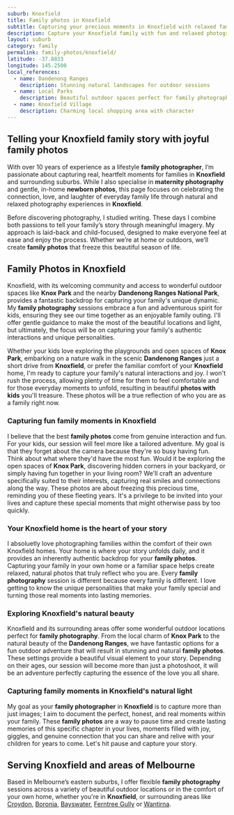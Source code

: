 ```yaml
---
suburb: Knoxfield
title: Family photos in Knoxfield
subtitle: Capturing your precious moments in Knoxfield with relaxed family photos
description: Capture your Knoxfield family with fun and relaxed photography. Family sessions are available in your home or at scenic Melbourne locations.
layout: suburb
category: family
permalink: family-photos/knoxfield/
latitude: -37.8833
longitude: 145.2500
local_references:
  - name: Dandenong Ranges
    description: Stunning natural landscapes for outdoor sessions
  - name: Local Parks
    description: Beautiful outdoor spaces perfect for family photography
  - name: Knoxfield Village
    description: Charming local shopping area with character
---
```


## Telling your Knoxfield family story with joyful family photos

With over 10 years of experience as a lifestyle **family photographer**, I’m passionate about capturing real, heartfelt moments for families in **Knoxfield** and surrounding suburbs. While I also specialise in **maternity photography** and gentle, in-home **newborn photos**, this page focuses on celebrating the connection, love, and laughter of everyday family life through natural and relaxed photography experiences in **Knoxfield**.

Before discovering photography, I studied writing. These days I combine both passions to tell your family’s story through meaningful imagery. My approach is laid-back and child-focused, designed to make everyone feel at ease and enjoy the process. Whether we’re at home or outdoors, we’ll create **family photos** that freeze this beautiful season of life.

## Family Photos in Knoxfield

Knoxfield, with its welcoming community and access to wonderful outdoor spaces like **Knox Park** and the nearby **Dandenong Ranges National Park**, provides a fantastic backdrop for capturing your family's unique dynamic. My **family photography** sessions embrace a fun and adventurous spirit for kids, ensuring they see our time together as an enjoyable family outing. I'll offer gentle guidance to make the most of the beautiful locations and light, but ultimately, the focus will be on capturing your family's authentic interactions and unique personalities.

Whether your kids love exploring the playgrounds and open spaces of **Knox Park**, embarking on a nature walk in the scenic **Dandenong Ranges** just a short drive from **Knoxfield**, or prefer the familiar comfort of your **Knoxfield** home, I'm ready to capture your family's natural interactions and joy. I won't rush the process, allowing plenty of time for them to feel comfortable and for those everyday moments to unfold, resulting in beautiful **photos with kids** you'll treasure. These photos will be a true reflection of who you are as a family right now.

### Capturing fun family moments in Knoxfield

I believe that the best **family photos** come from genuine interaction and fun. For your kids, our session will feel more like a tailored adventure. My goal is that they forget about the camera because they're so busy having fun. Think about what where they'd have the most fun. Would it be exploring the open spaces of **Knox Park**, discovering hidden corners in your backyard, or simply having fun together in your living room? We'll craft an adventure specifically suited to their interests, capturing real smiles and connections along the way. These photos are about freezing this precious time, reminding you of these fleeting years. It's a privilege to be invited into your lives and capture these special moments that might otherwise pass by too quickly.

### Your Knoxfield home is the heart of your story

I absoluetly love photographing families within the comfort of their own Knoxfield homes. Your home is where your story unfolds daily, and it provides an inherently authentic backdrop for your **family photos**. Capturing your family in your own home or a familiar space helps create relaxed, natural photos that truly reflect who you are. Every **family photography** session is different because every family is different. I love getting to know the unique personalities that make your family special and turning those real moments into lasting memories.

### Exploring Knoxfield's natural beauty

Knoxfield and its surrounding areas offer some wonderful outdoor locations perfect for **family photography**. From the local charm of **Knox Park** to the natural beauty of the **Dandenong Ranges**, we have fantastic options for a fun outdoor adventure that will result in stunning and natural **family photos**. These settings provide a beautiful visual element to your story. Depending on their ages, our session will become more than just a photoshoot, it will be an adventure perfectly capturing the essence of the love you all share.

### Capturing family moments in Knoxfield's natural light

My goal as your **family photographer** in **Knoxfield** is to capture more than just images; I aim to document the perfect, honest, and real moments within your family. These **family photos** are a way to pause time and create lasting memories of this specific chapter in your lives, moments filled with joy, giggles, and genuine connection that you can share and relive with your children for years to come. Let's hit pause and capture your story.

## Serving Knoxfield and areas of Melbourne

Based in Melbourne’s eastern suburbs, I offer flexible **family photography** sessions across a variety of beautiful outdoor locations or in the comfort of your own home, whether you're in **Knoxfield**, or surrounding areas like [Croydon](/family-photos/croydon/), [Boronia](/family-photos/boronia/), [Bayswater](/family-photos/bayswater/), [Ferntree Gully](/family-photos/ferntree-gully/) or [Wantirna](/family-photos/wantirna/).
